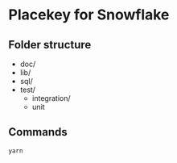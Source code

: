 # Placekey for Snowflake

## Folder structure

- doc/
- lib/
- sql/
- test/
    - integration/
    - unit

## Commands

```
yarn
```